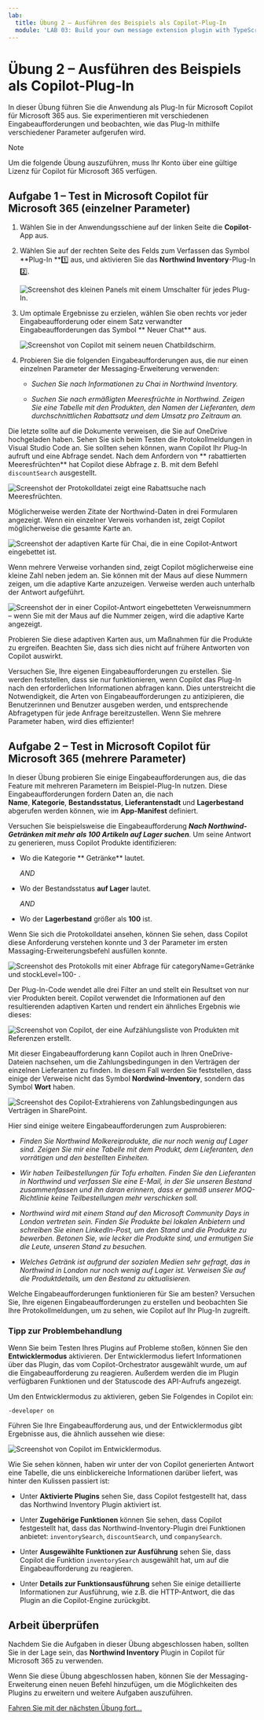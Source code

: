 ```yaml
---
lab:
  title: Übung 2 – Ausführen des Beispiels als Copilot-Plug-In
  module: 'LAB 03: Build your own message extension plugin with TypeScript (TS) for Microsoft Copilot'
---
```


# Übung 2 – Ausführen des Beispiels als Copilot-Plug-In

In dieser Übung führen Sie die Anwendung als Plug-In für Microsoft Copilot für Microsoft 365 aus. Sie experimentieren mit verschiedenen Eingabeaufforderungen und beobachten, wie das Plug-In mithilfe verschiedener Parameter aufgerufen wird.

> [!NOTE]  
> Um die folgende Übung auszuführen, muss Ihr Konto über eine gültige Lizenz für Copilot für Microsoft 365 verfügen.

## Aufgabe 1 – Test in Microsoft Copilot für Microsoft 365 (einzelner Parameter)

1. Wählen Sie in der Anwendungsschiene auf der linken Seite die **Copilot**-App aus.

1. Wählen Sie auf der rechten Seite des Felds zum Verfassen das Symbol **Plug-In **1️⃣ aus, und aktivieren Sie das **Northwind Inventory**-Plug-In 2️⃣.

    ![Screenshot des kleinen Panels mit einem Umschalter für jedes Plug-In.](../media/3-02-plugin-panel.png)

1. Um optimale Ergebnisse zu erzielen, wählen Sie oben rechts vor jeder Eingabeaufforderung oder einem Satz verwandter Eingabeaufforderungen das Symbol ** Neuer Chat** aus.

    ![Screenshot von Copilot mit seinem neuen Chatbildschirm.](../media/3-01-new-chat.png)

1. Probieren Sie die folgenden Eingabeaufforderungen aus, die nur einen einzelnen Parameter der Messaging-Erweiterung verwenden:

    - _Suchen Sie nach Informationen zu Chai in Northwind Inventory._

    - _Suchen Sie nach ermäßigten Meeresfrüchte in Northwind. Zeigen Sie eine Tabelle mit den Produkten, den Namen der Lieferanten, dem durchschnittlichen Rabattsatz und dem Umsatz pro Zeitraum an._

Die letzte sollte auf die Dokumente verweisen, die Sie auf OneDrive hochgeladen haben. Sehen Sie sich beim Testen die Protokollmeldungen in Visual Studio Code an. Sie sollten sehen können, wann Copilot Ihr Plug-In aufruft und eine Abfrage sendet. Nach dem Anfordern von ** rabattierten Meeresfrüchten** hat Copilot diese Abfrage z. B. mit dem Befehl `discountSearch`  ausgestellt.

![Screenshot der Protokolldatei zeigt eine Rabattsuche nach Meeresfrüchten.](../media/3-02-a-query-log-1.png)

Möglicherweise werden Zitate der Northwind-Daten in drei Formularen angezeigt. Wenn ein einzelner Verweis vorhanden ist, zeigt Copilot möglicherweise die gesamte Karte an.

![Screenshot der adaptiven Karte für Chai, die in eine Copilot-Antwort eingebettet ist.](../media/3-03-a-response-on-chai.png)

Wenn mehrere Verweise vorhanden sind, zeigt Copilot möglicherweise eine kleine Zahl neben jedem an. Sie können mit der Maus auf diese Nummern zeigen, um die adaptive Karte anzuzeigen. Verweise werden auch unterhalb der Antwort aufgeführt.

![Screenshot der in einer Copilot-Antwort eingebetteten Verweisnummern – wenn Sie mit der Maus auf die Nummer zeigen, wird die adaptive Karte angezeigt.](../media/3-03-response-on-chai.png)

Probieren Sie diese adaptiven Karten aus, um Maßnahmen für die Produkte zu ergreifen. Beachten Sie, dass sich dies nicht auf frühere Antworten von Copilot auswirkt.

Versuchen Sie, Ihre eigenen Eingabeaufforderungen zu erstellen. Sie werden feststellen, dass sie nur funktionieren, wenn Copilot das Plug-In nach den erforderlichen Informationen abfragen kann. Dies unterstreicht die Notwendigkeit, die Arten von Eingabeaufforderungen zu antizipieren, die Benutzerinnen und Benutzer ausgeben werden, und entsprechende Abfragetypen für jede Anfrage bereitzustellen. Wenn Sie mehrere Parameter haben, wird dies effizienter!

## Aufgabe 2 – Test in Microsoft Copilot für Microsoft 365 (mehrere Parameter)

In dieser Übung probieren Sie einige Eingabeaufforderungen aus, die das Feature mit mehreren Parametern im Beispiel-Plug-In nutzen. Diese Eingabeaufforderungen fordern Daten an, die nach **Name**, **Kategorie**, **Bestandsstatus**, **Lieferantenstadt** und **Lagerbestand** abgerufen werden können, wie im **App-Manifest** definiert.

Versuchen Sie beispielsweise die Eingabeaufforderung **_Nach Northwind-Getränken mit mehr als 100 Artikeln auf Lager suchen_**. Um seine Antwort zu generieren, muss Copilot Produkte identifizieren:

- Wo die Kategorie ** Getränke** lautet.
  
  _AND_

- Wo der Bestandsstatus **auf Lager** lautet.

  _AND_

- Wo der **Lagerbestand** größer als **100** ist.

Wenn Sie sich die Protokolldatei ansehen, können Sie sehen, dass Copilot diese Anforderung verstehen konnte und 3 der Parameter im ersten Massaging-Erweiterungsbefehl ausfüllen konnte.

![Screenshot des Protokolls mit einer Abfrage für categoryName=Getränke und stockLevel=100- .](../media/3-06-find-northwind-beverages-with-more-than-100.png)

Der Plug-In-Code wendet alle drei Filter an und stellt ein Resultset von nur vier Produkten bereit. Copilot verwendet die Informationen auf den resultierenden adaptiven Karten und rendert ein ähnliches Ergebnis wie dieses:

![Screenshot von Copilot, der eine Aufzählungsliste von Produkten mit Referenzen erstellt.](../media/3-06-b-find-northwind-beverages-with-more-than-100.png)

Mit dieser Eingabeaufforderung kann Copilot auch in Ihren OneDrive-Dateien nachsehen, um die Zahlungsbedingungen in den Verträgen der einzelnen Lieferanten zu finden. In diesem Fall werden Sie feststellen, dass einige der Verweise nicht das Symbol **Nordwind-Inventory**, sondern das Symbol **Wort** haben.

![Screenshot des Copilot-Extrahierens von Zahlungsbedingungen aus Verträgen in SharePoint.](../media/3-06-c-payment-terms.png)

Hier sind einige weitere Eingabeaufforderungen zum Ausprobieren:

- _Finden Sie Northwind Molkereiprodukte, die nur noch wenig auf Lager sind. Zeigen Sie mir eine Tabelle mit dem Produkt, dem Lieferanten, den vorrätigen und den bestellten Einheiten._

- _Wir haben Teilbestellungen für Tofu erhalten. Finden Sie den Lieferanten in Northwind und verfassen Sie eine E-Mail, in der Sie unseren Bestand zusammenfassen und ihn daran erinnern, dass er gemäß unserer MOQ-Richtlinie keine Teilbestellungen mehr verschicken soll._

- _Northwind wird mit einem Stand auf den Microsoft Community Days in London vertreten sein. Finden Sie Produkte bei lokalen Anbietern und schreiben Sie einen LinkedIn-Post, um den Stand und die Produkte zu bewerben. Betonen Sie, wie lecker die Produkte sind, und ermutigen Sie die Leute, unseren Stand zu besuchen._

- _Welches Getränk ist aufgrund der sozialen Medien sehr gefragt, das in Northwind in London nur noch wenig auf Lager ist. Verweisen Sie auf die Produktdetails, um den Bestand zu aktualisieren._

Welche Eingabeaufforderungen funktionieren für Sie am besten? Versuchen Sie, Ihre eigenen Eingabeaufforderungen zu erstellen und beobachten Sie Ihre Protokollmeldungen, um zu sehen, wie Copilot auf Ihr Plug-In zugreift.

### Tipp zur Problembehandlung

Wenn Sie beim Testen Ihres Plugins auf Probleme stoßen, können Sie den **Entwicklermodus** aktivieren. Der Entwicklermodus liefert Informationen über das Plugin, das vom Copilot-Orchestrator ausgewählt wurde, um auf die Eingabeaufforderung zu reagieren. Außerdem werden die im Plugin verfügbaren Funktionen und der Statuscode des API-Aufrufs angezeigt.

Um den Entwicklermodus zu aktivieren, geben Sie Folgendes in Copilot ein:

```console
-developer on
```

Führen Sie Ihre Eingabeaufforderung aus, und der Entwicklermodus gibt Ergebnisse aus, die ähnlich aussehen wie diese: 

![Screenshot von Copilot im Entwicklermodus.](../media/3-03-b-developer-mode.png)

Wie Sie sehen können, haben wir unter der von Copilot generierten Antwort eine Tabelle, die uns einblickereiche Informationen darüber liefert, was hinter den Kulissen passiert ist:

- Unter **Aktivierte Plugins** sehen Sie, dass Copilot festgestellt hat, dass das Northwind Inventory Plugin aktiviert ist.

- Unter **Zugehörige Funktionen** können Sie sehen, dass Copilot festgestellt hat, dass das Northwind-Inventory-Plugin drei Funktionen anbietet: `inventorySearch`, `discountSearch`, und `companySearch`.

- Unter **Ausgewählte Funktionen zur Ausführung** sehen Sie, dass Copilot die Funktion `inventorySearch` ausgewählt hat, um auf die Eingabeaufforderung zu reagieren.

- Unter **Details zur Funktionsausführung** sehen Sie einige detaillierte Informationen zur Ausführung, wie z.B. die HTTP-Antwort, die das Plugin an die Copilot-Engine zurückgibt.

## Arbeit überprüfen

Nachdem Sie die Aufgaben in dieser Übung abgeschlossen haben, sollten Sie in der Lage sein, das **Northwind Inventory** Plugin in Copilot für Microsoft 365 zu verwenden. 

Wenn Sie diese Übung abgeschlossen haben, können Sie der Messaging-Erweiterung einen neuen Befehl hinzufügen, um die Möglichkeiten des Plugins zu erweitern und weitere Aufgaben auszuführen. 

[Fahren Sie mit der nächsten Übung fort...](./5-exercise-3-add-new-command.md)
